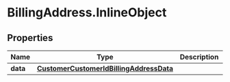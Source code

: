 # BillingAddress.InlineObject

## Properties

Name | Type | Description | Notes
------------ | ------------- | ------------- | -------------
**data** | [**CustomerCustomerIdBillingAddressData**](CustomerCustomerIdBillingAddressData.md) |  | [optional] 


